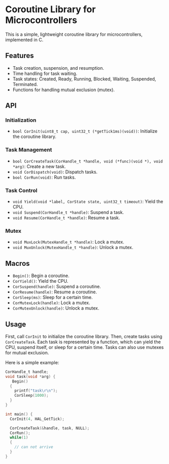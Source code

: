 # Coroutine Library for Microcontrollers

This is a simple, lightweight coroutine library for microcontrollers, implemented in C.

## Features

- Task creation, suspension, and resumption.
- Time handling for task waiting.
- Task states: Created, Ready, Running, Blocked, Waiting, Suspended, Terminated.
- Functions for handling mutual exclusion (mutex).

## API

### Initialization

- `bool CorInit(uint8_t cap, uint32_t (*getTick1ms)(void))`: Initialize the coroutine library.

### Task Management

- `bool CorCreateTask(CorHandle_t *handle, void (*func)(void *), void *arg)`: Create a new task.
- `void CorDispatch(void)`: Dispatch tasks.
- `bool CorRun(void)`: Run tasks.

### Task Control

- `void Yield(void *label, CorState state, uint32_t timeout)`: Yield the CPU.
- `void Suspend(CorHandle_t *handle)`: Suspend a task.
- `void Resume(CorHandle_t *handle)`: Resume a task.

### Mutex

- `void MuxLock(MutexHandle_t *handle)`: Lock a mutex.
- `void MuxUnlock(MutexHandle_t *handle)`: Unlock a mutex.

## Macros

- `Begin()`: Begin a coroutine.
- `CorYield()`: Yield the CPU.
- `CorSuspend(handle)`: Suspend a coroutine.
- `CorResume(handle)`: Resume a coroutine.
- `CorSleep(ms)`: Sleep for a certain time.
- `CorMutexLock(handle)`: Lock a mutex.
- `CorMutexUnlock(handle)`: Unlock a mutex.

## Usage

First, call `CorInit` to initialize the coroutine library. Then, create tasks using `CorCreateTask`. Each task is represented by a function, which can yield the CPU, suspend itself, or sleep for a certain time. Tasks can also use mutexes for mutual exclusion.

Here is a simple example:

```c
CorHandle_t handle;
void task(void *arg) {
   Begin()
  {
    printf("task\r\n");
    CorSleep(1000);
  }
}

int main() {
  CorInit(4, HAL_GetTick);

  CorCreateTask(&handle, task, NULL);
  CorRun();
  while(1)
  {
    // can not arrive
  }
}
